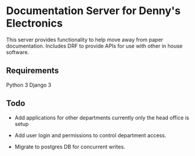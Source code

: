 # Documentation Server for Denny's Electronics

This server provides functionality to help move away from paper documentation.  Includes DRF to provide APIs for use with other in house software.

## Requirements

Python 3
Django 3


## Todo

- Add applications for other departments currently only the head office is setup

- Add user login and permissions to control department access.

- Migrate to postgres DB for concurrent writes.
